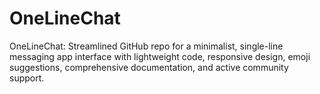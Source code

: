 # OneLineChat
OneLineChat: Streamlined GitHub repo for a minimalist, single-line messaging app interface with lightweight code, responsive design, emoji suggestions, comprehensive documentation, and active community support.
